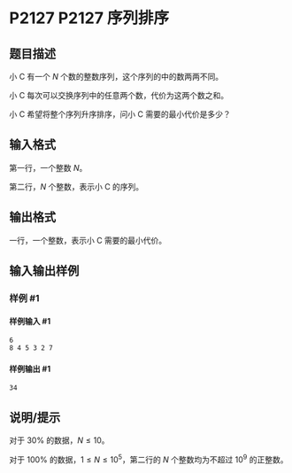 # P2127 P2127 序列排序

## 题目描述

小 C 有一个 $N$ 个数的整数序列，这个序列的中的数两两不同。

小 C 每次可以交换序列中的任意两个数，代价为这两个数之和。

小 C 希望将整个序列升序排序，问小 C 需要的最小代价是多少？

## 输入格式

第一行，一个整数 $N$。

第二行，$N$ 个整数，表示小 C 的序列。

## 输出格式

一行，一个整数，表示小 C 需要的最小代价。

## 输入输出样例

### 样例 #1

#### 样例输入 #1

```
6
8 4 5 3 2 7
```

#### 样例输出 #1

```
34
```

## 说明/提示

对于 $30\%$ 的数据，$N\le10$。

对于 $100\%$ 的数据，$1\le N\le10^5$，第二行的 $N$ 个整数均为不超过 $10^9$ 的正整数。
